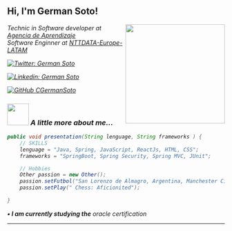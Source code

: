 <h2> Hi, I'm German Soto!</h2>
<img align='right' src="https://media.giphy.com/media/cmCEsJZHYBPels360q/giphy.gif" width="230">
<p><em>Technic in Software developer at <a href="https://agenciadeaprendizaje.bue.edu.ar/">Agencia de Aprendizaje</a>
</br>Software Enginner at <a href="https://es.nttdata.com/">NTTDATA-Europe-LATAM</a><img 
</em></p>

[![Twitter: German Soto](https://img.shields.io/twitter/follow/CGermanSoto?style=social)](https://twitter.com/CGermanSoto)

[![Linkedin: German Soto](https://img.shields.io/badge/-CGermanSoto-blue?style=flat-square&logo=Linkedin&logoColor=white&link=https://www.linkedin.com/in/ger-developer/)](https://www.linkedin.com/in/ger-developer/)

[![GitHub CGermanSoto](https://img.shields.io/github/followers/CGermanSoto?label=follow&style=social)](https://github.com/CGermanSoto)


### <img src="https://media.giphy.com/media/v1.Y2lkPTc5MGI3NjExODMwNzI3M2IwY2EzMTBmOWMwYmEyOWUwMjE5OWE3YTkzOTNmMTE0NiZjdD1z/jaXD9S1ZhUx2pGmPB5/giphy.gif" width="50"> A little more about me...  

```java
public void presentation(String lenguage, String frameworks ) {
    // SKILLS
    lenguage = "Java, Spring, JavaScript, ReactJs, HTML, CSS";
    frameworks = "SpringBoot, Spring Security, Spring MVC, JUnit";

    // Hobbies
    Other passion = new Other();
    passion.setFutbol("San Lorenzo de Almagro, Argentina, Manchester City, Barcelona");
    passion.setPlay(" Chess: Aficionited");
              
}
```

<b>• I am currently studying the</b> <em>oracle certification </em>

---
